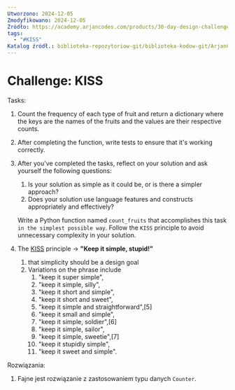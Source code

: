 ```yaml
---
Utworzono: 2024-12-05
Zmodyfikowano: 2024-12-05
Źródło: https://academy.arjancodes.com/products/30-day-design-challenge-01-20/categories/2152863222/posts/2167661682
tags:
  - "#KISS"
Katalog źródł.: biblioteka-repozytoriow-git/biblioteka-kodow-git/ArjanCodes/30-day-design-challenge-mk/01_kiss
---
```



# Challenge: KISS

Tasks:
1. Count the frequency of each type of fruit and return a dictionary where the keys are the names of the fruits and the values are their respective counts. 
2. After completing the function, write tests to ensure that it's working correctly.
3. After you've completed the tasks, reflect on your solution and ask yourself the following questions:
	1. Is your solution as simple as it could be, or is there a simpler approach?
	2. Does your solution use language features and constructs appropriately and effectively?


   Write a Python function named ``count_fruits`` that accomplishes this task ``in the simplest possible way``. Follow the ``KISS`` principle to avoid unnecessary complexity in your solution.
   
2. The [KISS](https://en.wikipedia.org/wiki/KISS_principle) principle -> **"Keep it simple, stupid!"**
	1. that simplicity should be a design goal
	2. Variations on the phrase  include
		1. "keep it super simple",
		2. "keep it simple, silly",
		3. "keep it short and simple",
		4. "keep it short and sweet", 
		5. "keep it simple and straightforward",[5]
		6. "keep it small and simple",
		7. "keep it simple, soldier",[6]
		8. "keep it simple, sailor",
		9. "keep it simple, sweetie",[7] 
		10. "keep it stupidly simple", 
		11. "keep it sweet and simple".


Rozwiązania:
1. Fajne jest rozwiązanie z zastosowaniem typu danych ``Counter``.

```

